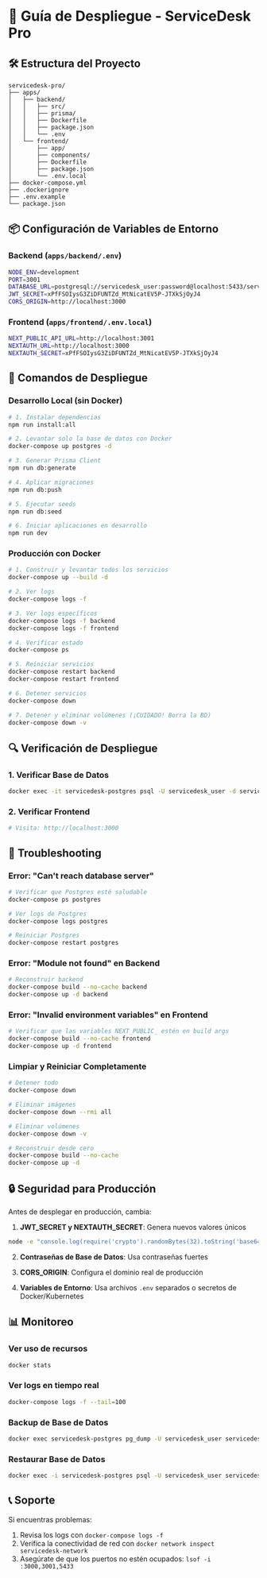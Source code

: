 # 🚀 Guía de Despliegue - ServiceDesk Pro

## 🛠️ Estructura del Proyecto

```
servicedesk-pro/
├── apps/
│   ├── backend/
│   │   ├── src/
│   │   ├── prisma/
│   │   ├── Dockerfile
│   │   ├── package.json
│   │   └── .env
│   └── frontend/
│       ├── app/
│       ├── components/
│       ├── Dockerfile
│       ├── package.json
│       └── .env.local
├── docker-compose.yml
├── .dockerignore
├── .env.example
└── package.json
```

## 📦 Configuración de Variables de Entorno

### Backend (`apps/backend/.env`)
```bash
NODE_ENV=development
PORT=3001
DATABASE_URL=postgresql://servicedesk_user:password@localhost:5433/servicedesk_pro_db
JWT_SECRET=xPfFSOIysG3ZiDFUNTZd_MtNicatEV5P-JTXkSjOyJ4
CORS_ORIGIN=http://localhost:3000
```

### Frontend (`apps/frontend/.env.local`)
```bash
NEXT_PUBLIC_API_URL=http://localhost:3001
NEXTAUTH_URL=http://localhost:3000
NEXTAUTH_SECRET=xPfFSOIysG3ZiDFUNTZd_MtNicatEV5P-JTXkSjOyJ4
```

## 🚀 Comandos de Despliegue

### Desarrollo Local (sin Docker)

```bash
# 1. Instalar dependencias
npm run install:all

# 2. Levantar solo la base de datos con Docker
docker-compose up postgres -d

# 3. Generar Prisma Client
npm run db:generate

# 4. Aplicar migraciones
npm run db:push

# 5. Ejecutar seeds
npm run db:seed

# 6. Iniciar aplicaciones en desarrollo
npm run dev
```

### Producción con Docker

```bash
# 1. Construir y levantar todos los servicios
docker-compose up --build -d

# 2. Ver logs
docker-compose logs -f

# 3. Ver logs específicos
docker-compose logs -f backend
docker-compose logs -f frontend

# 4. Verificar estado
docker-compose ps

# 5. Reiniciar servicios
docker-compose restart backend
docker-compose restart frontend

# 6. Detener servicios
docker-compose down

# 7. Detener y eliminar volúmenes (¡CUIDADO! Borra la BD)
docker-compose down -v
```

## 🔍 Verificación de Despliegue

### 1. Verificar Base de Datos
```bash
docker exec -it servicedesk-postgres psql -U servicedesk_user -d servicedesk_pro_db -c "\dt"
```

### 2. Verificar Frontend
```bash
# Visita: http://localhost:3000
```

## 🐛 Troubleshooting

### Error: "Can't reach database server"
```bash
# Verificar que Postgres esté saludable
docker-compose ps postgres

# Ver logs de Postgres
docker-compose logs postgres

# Reiniciar Postgres
docker-compose restart postgres
```

### Error: "Module not found" en Backend
```bash
# Reconstruir backend
docker-compose build --no-cache backend
docker-compose up -d backend
```

### Error: "Invalid environment variables" en Frontend
```bash
# Verificar que las variables NEXT_PUBLIC_ estén en build args
docker-compose build --no-cache frontend
docker-compose up -d frontend
```

### Limpiar y Reiniciar Completamente
```bash
# Detener todo
docker-compose down

# Eliminar imágenes
docker-compose down --rmi all

# Eliminar volúmenes
docker-compose down -v

# Reconstruir desde cero
docker-compose build --no-cache
docker-compose up -d
```

## 🔒 Seguridad para Producción

Antes de desplegar en producción, cambia:

1. **JWT_SECRET y NEXTAUTH_SECRET**: Genera nuevos valores únicos
```bash
node -e "console.log(require('crypto').randomBytes(32).toString('base64'))"
```

2. **Contraseñas de Base de Datos**: Usa contraseñas fuertes

3. **CORS_ORIGIN**: Configura el dominio real de producción

4. **Variables de Entorno**: Usa archivos `.env` separados o secretos de Docker/Kubernetes

## 📊 Monitoreo

### Ver uso de recursos
```bash
docker stats
```

### Ver logs en tiempo real
```bash
docker-compose logs -f --tail=100
```

### Backup de Base de Datos
```bash
docker exec servicedesk-postgres pg_dump -U servicedesk_user servicedesk_pro_db > backup.sql
```

### Restaurar Base de Datos
```bash
docker exec -i servicedesk-postgres psql -U servicedesk_user servicedesk_pro_db < backup.sql
```

## 📞 Soporte

Si encuentras problemas:
1. Revisa los logs con `docker-compose logs -f`
2. Verifica la conectividad de red con `docker network inspect servicedesk-network`
3. Asegúrate de que los puertos no estén ocupados: `lsof -i :3000,3001,5433`
